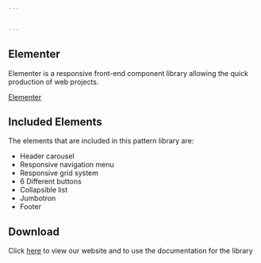 ```yaml
---


---
```


<h2 id="elementer">Elementer</h2>
<p>Elementer is a responsive front-end component library allowing the quick production of web projects.</p>
<p><a href="https://richlocke44.github.io/Elementer/index.html"> Elementer</a></p>
<h2 id="included-elements">Included Elements</h2>
<p>The elements that are included in this pattern library are:</p>
<ul>
<li>Header carousel</li>
<li>Responsive navigation menu</li>
<li>Responsive grid system</li>
<li>6 Different buttons</li>
<li>Collapsible list</li>
<li>Jumbotron</li>
<li>Footer</li>
</ul>
<h2 id="download">Download</h2>
<p>Click <a href="https://richlocke44.github.io/Elementer/index.html">here</a> to view our website and to use the documentation for the library</p>

